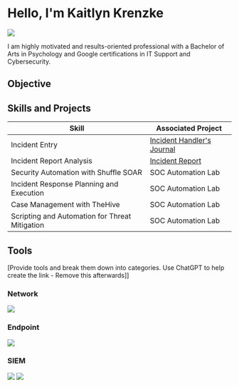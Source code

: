 # Hello, I'm Kaitlyn Krenzke 
<a href="www.linkedin.com/in/kaitlyn-krenzke"><img src="https://img.shields.io/badge/-LinkedIn-0072b1?&style=for-the-badge&logo=linkedin&logoColor=white" /></a>


I am highly motivated and results-oriented professional with a Bachelor of Arts in Psychology and Google certifications in IT Support and Cybersecurity.

## Objective



## Skills and Projects

| Skill                                         | Associated Project         |
|-----------------------------------------------|----------------------------|
| Incident Entry                                | <a href="https://github.com/kaitlynkrenzke/kaitlynkrenzke/blob/main/IncidentEntry.md">Incident Handler's Journal</a>|
| Incident Report Analysis                      | <a href="[https://google.com](https://github.com/kaitlynkrenzke/kaitlynkrenzke/blob/main/IncidentReport.md)">Incident Report</a>|
| Security Automation with Shuffle SOAR         | SOC Automation Lab|
| Incident Response Planning and Execution      | SOC Automation Lab|
| Case Management with TheHive                  | SOC Automation Lab|
| Scripting and Automation for Threat Mitigation | SOC Automation Lab|

## Tools
[Provide tools and break them down into categories. Use ChatGPT to help create the link - Remove this afterwards]]

### Network
<div>
    <img src="https://img.shields.io/badge/-Wireshark-1679A7?&style=for-the-badge&logo=Wireshark&logoColor=white" />
</div>

### Endpoint
<div>
    <img src="https://img.shields.io/badge/-Microsoft_Defender_for_Endpoint-00A4EF?&style=for-the-badge&logo=Microsoft&logoColor=white" />
</div>

### SIEM
<div>
    <img src="https://img.shields.io/badge/-Microsoft_Sentinel-0078D4?&style=for-the-badge&logo=Microsoft&logoColor=white" />
    <img src="https://img.shields.io/badge/-Splunk-000000?&style=for-the-badge&logo=Splunk&logoColor=white" />
</div>


